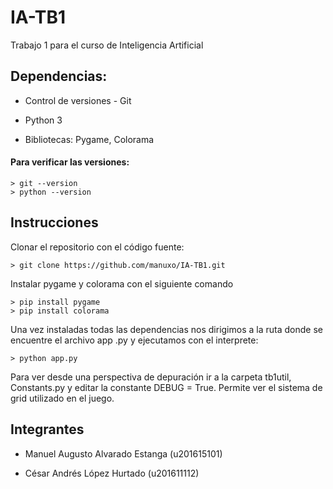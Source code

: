 
# IA-TB1

  

Trabajo 1 para el curso de Inteligencia Artificial

  

## Dependencias:

  
- Control de versiones - Git
- Python 3

  

- Bibliotecas: Pygame, Colorama

  

  

#### Para verificar las versiones:

  

```
> git --version
> python --version
```

  

## Instrucciones


Clonar el repositorio con el código fuente:
```
> git clone https://github.com/manuxo/IA-TB1.git
```
  

Instalar pygame y colorama con el siguiente comando

  

```
> pip install pygame
> pip install colorama

```

Una vez instaladas todas las dependencias nos dirigimos a la ruta donde se encuentre el archivo app .py y ejecutamos con el interprete:


```
> python app.py
```

Para ver desde una perspectiva de depuración ir a la carpeta tb1util, Constants.py y editar la constante DEBUG = True. Permite ver el sistema de grid utilizado en el juego.

## Integrantes

  

  

- Manuel Augusto Alvarado Estanga (u201615101)

- César Andrés López Hurtado (u201611112)
